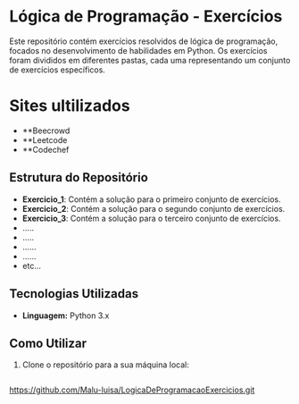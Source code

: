# Lógica de Programação - Exercícios

Este repositório contém exercícios resolvidos de lógica de programação, focados no desenvolvimento de habilidades em Python. Os exercícios foram divididos em diferentes pastas, cada uma representando um conjunto de exercícios específicos.

# Sites ultilizados 

- **Beecrowd
- **Leetcode
- **Codechef

## Estrutura do Repositório

- **Exercicio_1**: Contém a solução para o primeiro conjunto de exercícios.
- **Exercicio_2**: Contém a solução para o segundo conjunto de exercícios.
- **Exercicio_3**: Contém a solução para o terceiro conjunto de exercícios.
- .....
- .....
- ......
- ......
- etc...

## Tecnologias Utilizadas

- **Linguagem:** Python 3.x

## Como Utilizar

1. Clone o repositório para a sua máquina local:
   ```bash
  https://github.com/Malu-luisa/LogicaDeProgramacaoExercicios.git
